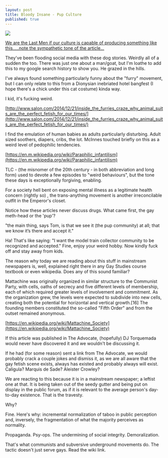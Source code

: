 ```yaml
---
layout: post
title: Bloody Insane - Pup Culture
published: true
---
```


<img src="http://i.imgur.com/cZG9F5m.jpg" />

[We are the Last Men if our culture is capable of producing something like this.....note the sympathetic tone of the article...](https://www.theguardian.com/tv-and-radio/2016/may/25/secret-life-of-the-human-pups-the-men-who-live-as-dogs?CMP=twt_gu)

They've been flooding social media with these dog stories.  Weirdly all of a sudden the too. There was just one about a man/goat, but I'm loathe to add this to my google search history to show you.  He grazed in the hills.

I've always found something particularly funny about the "furry" movement, but I can only relate to this from a Dionysian inebriated hotel bangfest (I hope there's a chick under this cat costume) kinda way.

I kid, it's fucking weird.

[http://www.salon.com/2014/12/21/inside_the_furries_craze_why_animal_suits_are_the_perfect_fetish_for_our_times/](http://www.salon.com/2014/12/21/inside_the_furries_craze_why_animal_suits_are_the_perfect_fetish_for_our_times/)

I find the emulation of human babies as adults particularly disturbing. Adult sized soothers, diapers, cribs, the lot.  McInnes touched briefly on this as a weird level of pedophilic tendencies.

[https://en.m.wikipedia.org/wiki/Paraphilic_infantilism](https://en.m.wikipedia.org/wiki/Paraphilic_infantilism)

TLC - (the misnomer of the 20th century - in both abbreviation and long form) used to devote a few episodes to "weird behaviours", but the tone these days is exceptionally forgiving, enabling.

For a society hell bent on exposing mental illness as a legitimate health concern (rightly so) , the trans-anything movement is another irreconcilable outfit in the Emperor's closet.

Notice how these articles never discuss drugs. What came first, the gay meth-head or the 'pup'?


"the main thing, says Tom, is that we see it (the pup community) at all; that we know it’s there and accept it."

Ha! That's like saying: "I want the model train collector community to be recognized and accepted." Fine, enjoy your weird hobby. Now kindly fuck off and stay away from kids.

The reason why today we are reading about this stuff in mainstream newspapers is, well, explained right there in any Gay Studies course textbook or even wikipedia. Does any of this sound familiar?

Mattachine was originally organized in similar structure to the Communist Party, with cells, oaths of secrecy and five different levels of membership, each of which required greater levels of involvement and commitment. As the organization grew, the levels were expected to subdivide into new cells, creating both the potential for horizontal and vertical growth.[16] The founding members constituted the so-called "Fifth Order" and from the outset remained anonymous.

[https://en.wikipedia.org/wiki/Mattachine_Society](https://en.wikipedia.org/wiki/Mattachine_Society)

If this article was published in The Advocate, (hopefully) DJ Torquemada would never have discovered it and we wouldn't be discussing it.


If he had (for some reason) sent a link from The Advocate, we would probably crack a couple jokes and dismiss it, as we are all aware that the gay fetish scene exists, always has existed and probably always will exist. Caligula? Marquis de Sade? Aleister Crowley?


We are reacting to this because it is in a mainstream newspaper; a leftist one at that. It is being taken out of the seedy gutter and being put on display in the public forum, as if it is relevant to the average person's day-to-day existence. That is the travesty.


Why?

Fine. Here's why: incremental normalization of taboo in public perception and, inversely, the fragmentation of what the majority perceives as normality.


Propaganda. Psy-ops. The undermining of social integrity. Demoralization.


That's what communists and subversive underground movements do. The tactic doesn't just serve gays. Read the wiki link.
